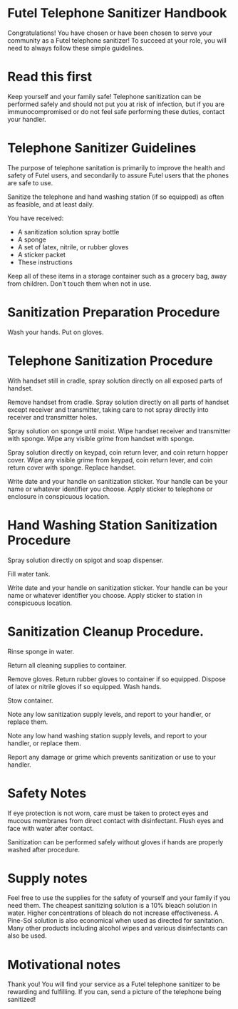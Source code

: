 Futel Telephone Sanitizer Handbook
==

Congratulations! You have chosen or have been chosen to serve your community as a Futel telephone sanitizer! To succeed at your role, you will need to always follow these simple guidelines.

# Read this first

Keep yourself and your family safe! Telephone sanitization can be performed safely and should not put you at risk of infection, but if you are immunocompromised or do not feel safe performing these duties, contact your handler.

# Telephone Sanitizer Guidelines

The purpose of telephone sanitation is primarily to improve the health and safety of Futel users, and secondarily to assure Futel users that the phones are safe to use.

Sanitize the telephone and hand washing station (if so equipped) as often as feasible, and at least daily.

You have received:
- A sanitization solution spray bottle
- A sponge
- A set of latex, nitrile, or rubber gloves
- A sticker packet
- These instructions

Keep all of these items in a storage container such as a grocery bag, away from children. Don't touch them when not in use.

# Sanitization Preparation Procedure

Wash your hands. Put on gloves.

# Telephone Sanitization Procedure

With handset still in cradle, spray solution directly on all exposed parts of handset.

Remove handset from cradle. Spray solution directly on all parts of handset except receiver and transmitter, taking care to not spray directly into receiver and transmitter holes.

Spray solution on sponge until moist. Wipe handset receiver and transmitter with sponge. Wipe any visible grime from handset with sponge.

Spray solution directly on keypad, coin return lever, and coin return hopper cover. Wipe any visible grime from keypad, coin return lever, and coin return cover with sponge. Replace handset.

Write date and your handle on sanitization sticker. Your handle can be your name or whatever identifier you choose.  Apply sticker to telephone or enclosure in conspicuous location.

# Hand Washing Station Sanitization Procedure

Spray solution directly on spigot and soap dispenser.

Fill water tank.

Write date and your handle on sanitization sticker. Your handle can be your name or whatever identifier you choose. Apply sticker to station in conspicuous location.

# Sanitization Cleanup Procedure.

Rinse sponge in water.

Return all cleaning supplies to container.

Remove gloves. Return rubber gloves to container if so equipped. Dispose of latex or nitrile gloves if so equipped. Wash hands.

Stow container.

Note any low sanitization supply levels, and report to your handler, or replace them.

Note any low hand washing station supply levels, and report to your handler, or replace them.

Report any damage or grime which prevents sanitization or use to your handler.

# Safety Notes

If eye protection is not worn, care must be taken to protect eyes and mucous membranes from direct contact with disinfectant. Flush eyes and face with water after contact.

Sanitization can be performed safely without gloves if hands are properly washed after procedure.

# Supply notes

Feel free to use the supplies for the safety of yourself and your family if you need them. The cheapest sanitizing solution is a 10% bleach solution in water. Higher concentrations of bleach do not increase effectiveness. A Pine-Sol solution is also economical when used as directed for sanitation. Many other products including alcohol wipes and various disinfectants can also be used.

# Motivational notes

Thank you! You will find your service as a Futel telephone sanitizer to be rewarding and fulfilling. If you can, send a picture of the telephone being sanitized!
